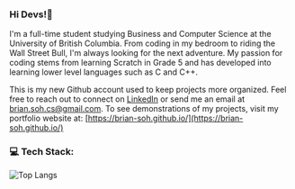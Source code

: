 ### Hi Devs!👋
I'm a full-time student studying Business and Computer Science at the University of British Columbia. From coding in my bedroom to riding the Wall Street Bull, I'm always looking for the next adventure. My passion for coding stems from learning Scratch in Grade 5 and has developed into learning lower level languages such as C and C++. 

This is my new Github account used to keep projects more organized. Feel free to reach out to connect on [LinkedIn](https://www.linkedin.com/in/brian-soh/) or send me an email at [brian.soh.cs@gmail.com](mailto:brian.soh.cs@gmail.com). To see demonstrations of my projects, visit my portfolio website at: [https://brian-soh.github.io/](https://brian-soh.github.io/)

### 💻 Tech Stack:

![Top Langs](https://github-readme-stats.vercel.app/api/top-langs/?username=brian-soh&layout=compact&theme=aura_dark)
